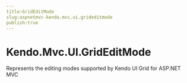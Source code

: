 ```yaml
---
title:GridEditMode
slug:aspnetmvc-kendo.mvc.ui.grideditmode
publish:true
---
```


# Kendo.Mvc.UI.GridEditMode

Represents the editing modes supported by Kendo UI Grid for ASP.NET MVC